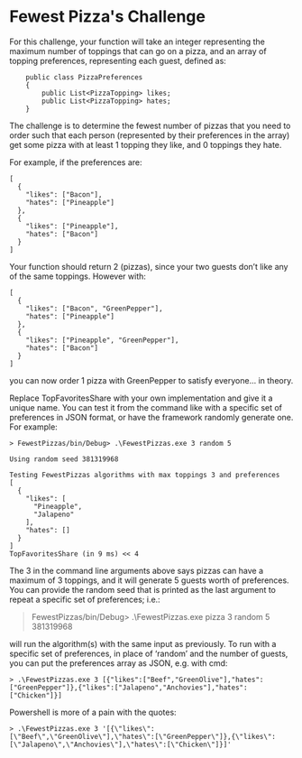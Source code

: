 # Fewest Pizza's Challenge
For this challenge, your function will take an integer representing the maximum number of toppings that can go on a pizza, and an array of topping preferences, representing each guest, defined as:
```
    public class PizzaPreferences
    {
        public List<PizzaTopping> likes;
        public List<PizzaTopping> hates;
    }
```
The challenge is to determine the fewest number of pizzas that you need to order such that each person (represented by their preferences in the array) get some pizza with at least 1 topping they like, and 0 toppings they hate. 

For example, if the preferences are:
```
[
  {
    "likes": ["Bacon"],
    "hates": ["Pineapple"]
  },
  {
    "likes": ["Pineapple"],
    "hates": ["Bacon"]
  }
]
```
Your function should return 2 (pizzas), since your two guests don’t like any of the same toppings.  However with:
```
[
  {
    "likes": ["Bacon", "GreenPepper"],
    "hates": ["Pineapple"]
  },
  {
    "likes": ["Pineapple", "GreenPepper"],
    "hates": ["Bacon"]
  }
]
```
you can now order 1 pizza with GreenPepper to satisfy everyone... in theory.

Replace TopFavoritesShare with your own implementation and give it a unique name.  You can test it from the command like with a specific set of preferences in JSON format, or have the framework randomly generate one.  For example:
```
> FewestPizzas/bin/Debug> .\FewestPizzas.exe 3 random 5

Using random seed 381319968

Testing FewestPizzas algorithms with max toppings 3 and preferences 
[
  {
    "likes": [
      "Pineapple",
      "Jalapeno"
    ],
    "hates": []
  }
]
TopFavoritesShare (in 9 ms) << 4
```
The 3 in the command line arguments above says pizzas can have a maximum of 3 toppings, and it will generate 5 guests worth of preferences.  You can provide the random seed that is printed as the last argument to repeat a specific set of preferences; i.e.:

> FewestPizzas/bin/Debug> .\FewestPizzas.exe pizza 3 random 5 381319968

will run the algorithm(s) with the same input as previously.  To run with a specific set of preferences, in place of ‘random’ and the number of guests, you can put the preferences array as JSON, e.g. with cmd:
```
> .\FewestPizzas.exe 3 [{"likes":["Beef","GreenOlive"],"hates":["GreenPepper"]},{"likes":["Jalapeno","Anchovies"],"hates":["Chicken"]}]
```
Powershell is more of a pain with the quotes:
```
> .\FewestPizzas.exe 3 '[{\"likes\":[\"Beef\",\"GreenOlive\"],\"hates\":[\"GreenPepper\"]},{\"likes\":[\"Jalapeno\",\"Anchovies\"],\"hates\":[\"Chicken\"]}]'
```
 


